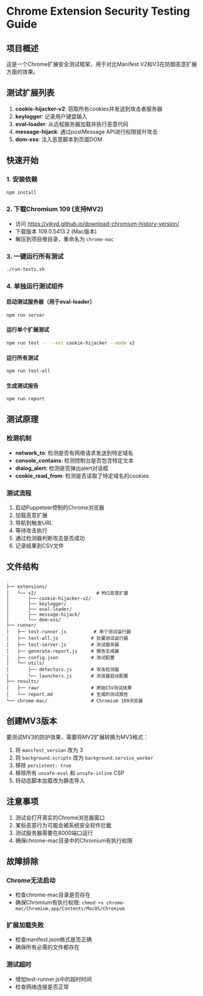 # Chrome Extension Security Testing Guide

## 项目概述

这是一个Chrome扩展安全测试框架，用于对比Manifest V2和V3在防御恶意扩展方面的效果。

## 测试扩展列表

1. **cookie-hijacker-v2**: 窃取所有cookies并发送到攻击者服务器
2. **keylogger**: 记录用户键盘输入
3. **eval-loader**: 从远程服务器加载并执行恶意代码
4. **message-hijack**: 通过postMessage API进行权限提升攻击
5. **dom-xss**: 注入恶意脚本到页面DOM

## 快速开始

### 1. 安装依赖
```bash
npm install
```

### 2. 下载Chromium 109 (支持MV2)
- 访问 https://vikyd.github.io/download-chromium-history-version/
- 下载版本 109.0.5413.2 (Mac版本)
- 解压到项目根目录，重命名为 `chrome-mac`

### 3. 一键运行所有测试
```bash
./run-tests.sh
```

### 4. 单独运行测试组件

#### 启动测试服务器（用于eval-loader）
```bash
npm run server
```

#### 运行单个扩展测试
```bash
npm run test -- --ext cookie-hijacker --mode v2
```

#### 运行所有测试
```bash
npm run test-all
```

#### 生成测试报告
```bash
npm run report
```

## 测试原理

### 检测机制
- **network_to**: 检测是否有网络请求发送到特定域名
- **console_contains**: 检测控制台是否包含特定文本
- **dialog_alert**: 检测是否弹出alert对话框
- **cookie_read_from**: 检测是否读取了特定域名的cookies

### 测试流程
1. 启动Puppeteer控制的Chrome浏览器
2. 加载恶意扩展
3. 导航到触发URL
4. 等待攻击执行
5. 通过检测器判断攻击是否成功
6. 记录结果到CSV文件

## 文件结构
```
.
├── extensions/
│   └── v2/                      # MV2恶意扩展
│       ├── cookie-hijacker-v2/
│       ├── keylogger/
│       ├── eval-loader/
│       ├── message-hijack/
│       └── dom-xss/
├── runner/
│   ├── test-runner.js          # 单个测试运行器
│   ├── test-all.js            # 批量测试运行器
│   ├── test-server.js         # 测试服务器
│   ├── generate-report.js     # 报告生成器
│   ├── config.json            # 测试配置
│   └── utils/
│       ├── detectors.js       # 攻击检测器
│       └── launchers.js       # 浏览器启动配置
├── results/
│   ├── raw/                   # 原始CSV测试结果
│   └── report.md              # 生成的测试报告
└── chrome-mac/                # Chromium 109浏览器

```

## 创建MV3版本

要测试MV3的防护效果，需要将MV2扩展转换为MV3格式：

1. 将 `manifest_version` 改为 3
2. 将 `background.scripts` 改为 `background.service_worker`
3. 移除 `persistent: true`
4. 移除所有 `unsafe-eval` 和 `unsafe-inline` CSP
5. 将动态脚本加载改为静态导入

## 注意事项

1. 测试会打开真实的Chrome浏览器窗口
2. 某些恶意行为可能会被系统安全软件拦截
3. 测试服务器需要在8000端口运行
4. 确保chrome-mac目录中的Chromium有执行权限

## 故障排除

### Chrome无法启动
- 检查chrome-mac目录是否存在
- 确保Chromium有执行权限: `chmod +x chrome-mac/Chromium.app/Contents/MacOS/Chromium`

### 扩展加载失败
- 检查manifest.json格式是否正确
- 确保所有必需的文件都存在

### 测试超时
- 增加test-runner.js中的超时时间
- 检查网络连接是否正常 